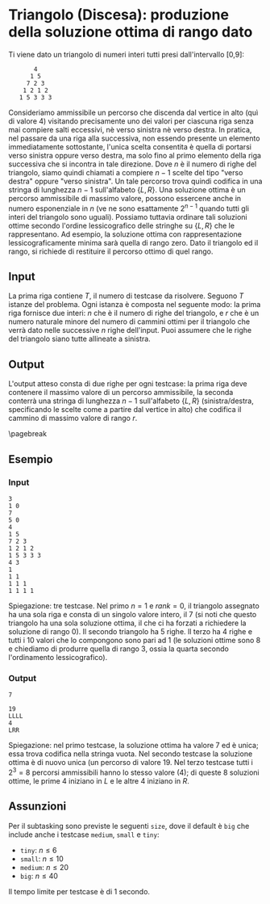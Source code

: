 # Triangolo (Discesa): produzione della soluzione ottima di rango dato

Ti viene dato un triangolo di numeri interi tutti presi dall'intervallo [0,9]:
```
       4
      1 5
     7 2 3
    1 2 1 2
   1 5 3 3 3
```
   
Consideriamo ammissibile un percorso che discenda dal vertice in alto (quì di valore 4) visitando precisamente uno dei valori per ciascuna riga senza mai compiere salti eccessivi, nè verso sinistra nè verso destra. In pratica, nel passare da una riga alla successiva, non essendo presente un elemento immediatamente sottostante, l'unica scelta consentita è quella di portarsi verso sinistra oppure verso destra, ma solo fino al primo elemento della riga successiva che si incontra in tale direzione.
Dove $n$ è il numero di righe del triangolo, siamo quindi chiamati a compiere $n-1$ scelte del tipo "verso destra" oppure "verso sinistra". Un tale percorso trova quindi codifica in una stringa di lunghezza $n-1$ sull'alfabeto $\{L,R\}$.
Una soluzione ottima è un percorso ammissibile di massimo valore, possono essercene anche in numero esponenziale in $n$ (ve ne sono esattamente $2^{n-1}$ quando tutti gli interi del triangolo sono uguali).
Possiamo tuttavia ordinare tali soluzioni ottime secondo l'ordine lessicografico delle stringhe su $\{L,R\}$ che le rappresentano.
Ad esempio, la soluzione ottima con rappresentazione lessicograficamente minima sarà quella di rango zero.
Dato il triangolo ed il rango, si richiede di restituire il percorso ottimo di quel rango.


## Input
La prima riga contiene $T$, il numero di testcase da risolvere. Seguono $T$
istanze del problema. Ogni istanza è composta nel seguente modo: la prima
riga fornisce due interi: $n$ che è il numero di righe del triangolo, e $r$ che è un numero naturale minore del numero di cammini ottimi per il triangolo che verrà dato nelle successive $n$ righe dell'input. Puoi assumere che le righe del triangolo siano tutte allineate a sinistra.

## Output
L'output atteso consta di due righe per ogni testcase: la prima riga deve contenere il massimo valore di un percorso ammissibile, la seconda conterrà una stringa di lunghezza $n-1$ sull'alfabeto $\{L,R\}$ (sinistra/destra, specificando le scelte come a partire dal vertice in alto) che codifica il cammino di massimo valore di rango $r$.

\pagebreak
## Esempio

### Input
```
3
1 0
7
5 0
4
1 5
7 2 3
1 2 1 2
1 5 3 3 3
4 3
1
1 1
1 1 1
1 1 1 1
```
Spiegazione: tre testcase. Nel primo $n=1$ e $rank=0$, il triangolo assegnato ha una sola riga e consta di un singolo valore intero, il 7 (si noti che questo triangolo ha una sola soluzione ottima, il che ci ha forzati a richiedere la soluzione di rango $0$). Il secondo triangolo ha 5 righe. Il terzo ha $4$ righe e tutti i $10$ valori che lo compongono sono pari ad $1$ (le soluzioni ottime sono $8$ e chiediamo di produrre quella di rango $3$, ossia la quarta secondo l'ordinamento lessicografico). 

### Output
```
7

19
LLLL
4
LRR
```

Spiegazione: nel primo testcase, la soluzione ottima ha valore 7 ed è unica; essa trova codifica nella stringa vuota. Nel secondo testcase la soluzione ottima è di nuovo unica (un percorso di valore 19. Nel terzo testcase tutti i $2^3=8$ percorsi ammissibili hanno lo stesso valore (4); di queste $8$ soluzioni ottime, le prime $4$ iniziano in $L$ e le altre $4$ iniziano in $R$.



## Assunzioni

Per il subtasking sono previste le seguenti `size`, dove il default è `big` che include anche i testcase `medium`, `small` e `tiny`:

* `tiny`: $n \leq 6$
* `small`: $n \leq 10$
* `medium`: $n \leq 20$
* `big`: $n \leq 40$

Il tempo limite per testcase è di $1$ secondo.

